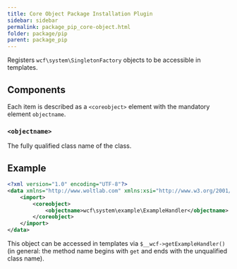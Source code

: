 ```yaml
---
title: Core Object Package Installation Plugin
sidebar: sidebar
permalink: package_pip_core-object.html
folder: package/pip
parent: package_pip
---
```


Registers `wcf\system\SingletonFactory` objects to be accessible in templates.

## Components

Each item is described as a `<coreobject>` element with the mandatory element `objectname`.

### `<objectname>`

The fully qualified class name of the class.

## Example

```xml
<?xml version="1.0" encoding="UTF-8"?>
<data xmlns="http://www.woltlab.com" xmlns:xsi="http://www.w3.org/2001/XMLSchema-instance" xsi:schemaLocation="http://www.woltlab.com http://www.woltlab.com/XSD/vortex/coreObject.xsd">
	<import>
		<coreobject>
			<objectname>wcf\system\example\ExampleHandler</objectname>
		</coreobject>
	</import>
</data>
```

This object can be accessed in templates via `$__wcf->getExampleHandler()` (in general: the method name begins with `get` and ends with the unqualified class name).
